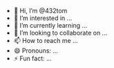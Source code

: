 - 👋 Hi, I’m @432tom
- 👀 I’m interested in ...
- 🌱 I’m currently learning ...
- 💞️ I’m looking to collaborate on ...
- 📫 How to reach me ...
- 😄 Pronouns: ...
- ⚡ Fun fact: ...

<!---
432tom/432tom is a ✨ special ✨ repository because its `README.md` (this file) appears on your GitHub profile.
You can click the Preview link to take a look at your changes.
--->
